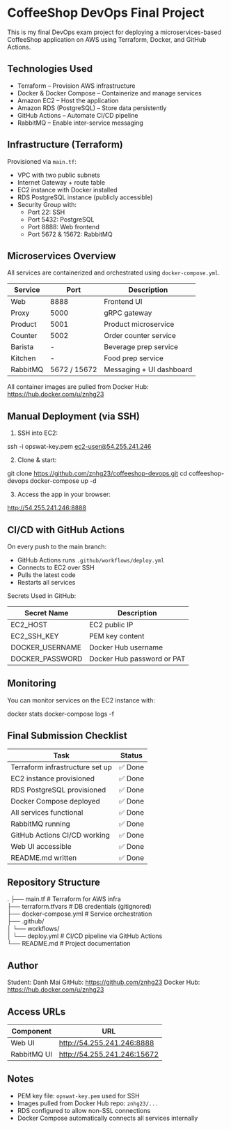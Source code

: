 # CoffeeShop DevOps Final Project

This is my final DevOps exam project for deploying a microservices-based CoffeeShop application on AWS using Terraform, Docker, and GitHub Actions.

## Technologies Used

- Terraform – Provision AWS infrastructure
- Docker & Docker Compose – Containerize and manage services
- Amazon EC2 – Host the application
- Amazon RDS (PostgreSQL) – Store data persistently
- GitHub Actions – Automate CI/CD pipeline
- RabbitMQ – Enable inter-service messaging

## Infrastructure (Terraform)

Provisioned via `main.tf`:

- VPC with two public subnets
- Internet Gateway + route table
- EC2 instance with Docker installed
- RDS PostgreSQL instance (publicly accessible)
- Security Group with:
  - Port 22: SSH
  - Port 5432: PostgreSQL
  - Port 8888: Web frontend
  - Port 5672 & 15672: RabbitMQ

## Microservices Overview

All services are containerized and orchestrated using `docker-compose.yml`.

| Service  | Port         | Description              |
| -------- | ------------ | ------------------------ |
| Web      | 8888         | Frontend UI              |
| Proxy    | 5000         | gRPC gateway             |
| Product  | 5001         | Product microservice     |
| Counter  | 5002         | Order counter service    |
| Barista  | -            | Beverage prep service    |
| Kitchen  | -            | Food prep service        |
| RabbitMQ | 5672 / 15672 | Messaging + UI dashboard |

All container images are pulled from Docker Hub: https://hub.docker.com/u/znhg23

## Manual Deployment (via SSH)

1. SSH into EC2:

ssh -i opswat-key.pem ec2-user@54.255.241.246

2. Clone & start:

git clone https://github.com/znhg23/coffeeshop-devops.git
cd coffeeshop-devops
docker-compose up -d

3. Access the app in your browser:

http://54.255.241.246:8888

## CI/CD with GitHub Actions

On every push to the main branch:

- GitHub Actions runs `.github/workflows/deploy.yml`
- Connects to EC2 over SSH
- Pulls the latest code
- Restarts all services

Secrets Used in GitHub:

| Secret Name     | Description                |
| --------------- | -------------------------- |
| EC2_HOST        | EC2 public IP              |
| EC2_SSH_KEY     | PEM key content            |
| DOCKER_USERNAME | Docker Hub username        |
| DOCKER_PASSWORD | Docker Hub password or PAT |

## Monitoring

You can monitor services on the EC2 instance with:

docker stats
docker-compose logs -f

## Final Submission Checklist

| Task                            | Status  |
| ------------------------------- | ------- |
| Terraform infrastructure set up | ✅ Done |
| EC2 instance provisioned        | ✅ Done |
| RDS PostgreSQL provisioned      | ✅ Done |
| Docker Compose deployed         | ✅ Done |
| All services functional         | ✅ Done |
| RabbitMQ running                | ✅ Done |
| GitHub Actions CI/CD working    | ✅ Done |
| Web UI accessible               | ✅ Done |
| README.md written               | ✅ Done |

## Repository Structure

.
├── main.tf # Terraform for AWS infra  
├── terraform.tfvars # DB credentials (gitignored)  
├── docker-compose.yml # Service orchestration  
├── .github/  
│ └── workflows/  
│ └── deploy.yml # CI/CD pipeline via GitHub Actions  
└── README.md # Project documentation

## Author

Student: Danh Mai
GitHub: https://github.com/znhg23
Docker Hub: https://hub.docker.com/u/znhg23

## Access URLs

| Component   | URL                         |
| ----------- | --------------------------- |
| Web UI      | http://54.255.241.246:8888  |
| RabbitMQ UI | http://54.255.241.246:15672 |

## Notes

- PEM key file: `opswat-key.pem` used for SSH
- Images pulled from Docker Hub repo: `znhg23/...`
- RDS configured to allow non-SSL connections
- Docker Compose automatically connects all services internally

